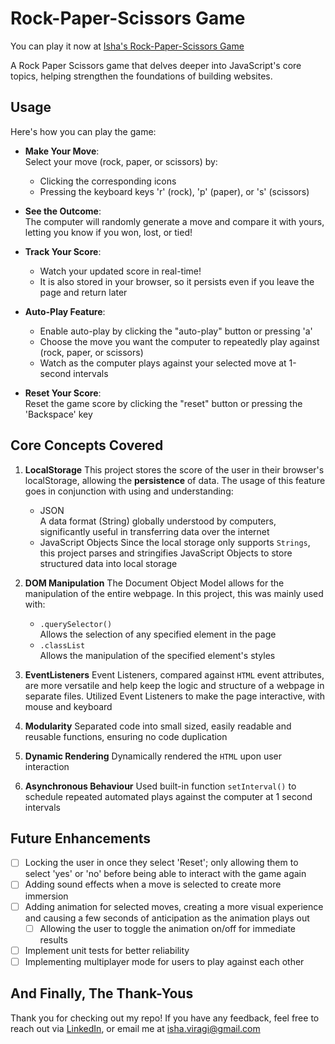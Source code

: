 # Rock-Paper-Scissors Game

You can play it now at [Isha's Rock-Paper-Scissors Game](https://www.iviragi.com/rock-paper-scissors)

A Rock Paper Scissors game that delves deeper into JavaScript's core topics, helping strengthen the foundations of building websites.

## Usage

Here's how you can play the game:

- **Make Your Move**:  
  Select your move (rock, paper, or scissors) by:

  - Clicking the corresponding icons
  - Pressing the keyboard keys 'r' (rock), 'p' (paper), or 's' (scissors)

- **See the Outcome**:  
  The computer will randomly generate a move and compare it with yours, letting you know if you won, lost, or tied!

- **Track Your Score**:

  - Watch your updated score in real-time!
  - It is also stored in your browser, so it persists even if you leave the page and return later

- **Auto-Play Feature**:

  - Enable auto-play by clicking the "auto-play" button or pressing 'a'
  - Choose the move you want the computer to repeatedly play against (rock, paper, or scissors)
  - Watch as the computer plays against your selected move at 1-second intervals

- **Reset Your Score**:  
  Reset the game score by clicking the "reset" button or pressing the 'Backspace' key

## Core Concepts Covered

1. **LocalStorage**
   This project stores the score of the user in their browser's localStorage, allowing the **persistence** of data. The usage of this feature goes in conjunction with using and understanding:

   - JSON  
     A data format (String) globally understood by computers, significantly useful in transferring data over the internet
   - JavaScript Objects
     Since the local storage only supports `Strings`, this project parses and stringifies JavaScript Objects to store structured data into local storage

2. **DOM Manipulation**
   The Document Object Model allows for the manipulation of the entire webpage. In this project, this was mainly used with:

   - `.querySelector()`  
     Allows the selection of any specified element in the page
   - `.classList`  
     Allows the manipulation of the specified element's styles

3. **EventListeners**
   Event Listeners, compared against `HTML` event attributes, are more versatile and help keep the logic and structure of a webpage in separate files.
   Utilized Event Listeners to make the page interactive, with mouse and keyboard

4. **Modularity**
   Separated code into small sized, easily readable and reusable functions, ensuring no code duplication

5. **Dynamic Rendering**
   Dynamically rendered the `HTML` upon user interaction

6. **Asynchronous Behaviour**
   Used built-in function `setInterval()` to schedule repeated automated plays against the computer at 1 second intervals

## Future Enhancements

- [ ] Locking the user in once they select 'Reset'; only allowing them to select 'yes' or 'no' before being able to interact with the game again
- [ ] Adding sound effects when a move is selected to create more immersion
- [ ] Adding animation for selected moves, creating a more visual experience and causing a few seconds of anticipation as the animation plays out
  - [ ] Allowing the user to toggle the animation on/off for immediate results
- [ ] Implement unit tests for better reliability
- [ ] Implementing multiplayer mode for users to play against each other

## And Finally, The Thank-Yous

Thank you for checking out my repo! If you have any feedback, feel free to reach out via [LinkedIn](https://www.linkedin.com/in/ishaviragi/), or email me at isha.viragi@gmail.com
